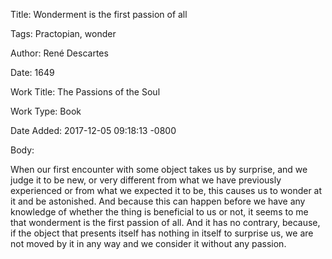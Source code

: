Title:  Wonderment is the first passion of all

Tags:   Practopian, wonder

Author: René Descartes

Date:   1649

Work Title: The Passions of the Soul

Work Type: Book

Date Added: 2017-12-05 09:18:13 -0800

Body: 

When our first encounter with some object takes us by surprise, and we judge it to be new, or very different from what we have previously experienced or from what we expected it to be, this causes us to wonder at it and be astonished. And because this can happen before we have any knowledge of whether the thing is beneficial to us or not, it seems to me that wonderment is the first passion of all. And it has no contrary, because, if the object that presents itself has nothing in itself to surprise us, we are not moved by it in any way and we consider it without any passion.

